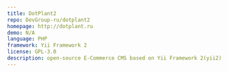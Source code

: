 ```yaml
---
title: DotPlant2
repo: DevGroup-ru/dotplant2
homepage: http://dotplant.ru
demo: N/A
language: PHP
framework: Yii Framework 2
license: GPL-3.0 
description: open-source E-Commerce CMS based on Yii Framework 2(yii2).
---
```

